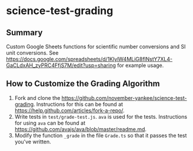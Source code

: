 # science-test-grading

## Summary

Custom Google Sheets functions for scientific number conversions and SI unit conversions. See https://docs.google.com/spreadsheets/d/1KlylW4MLiG8flNstY7XL4-GaCLdxAH_zyPRC4FfjS7M/edit?usp=sharing for example usage.

## How to Customize the Grading Algorithm

1. Fork and clone the https://github.com/november-yankee/science-test-grading. Instructions for this can be found at https://help.github.com/articles/fork-a-repo/.
2. Write tests in `test/grade-test.js`. `ava` is used for the tests. Instructions for using `ava` can be found at https://github.com/avajs/ava/blob/master/readme.md.
3. Modify the function `_grade` in the file `Grade.ts` so that it passes the test you've written.
